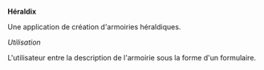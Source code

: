 **Héraldix**

Une application de création d'armoiries héraldiques.

*Utilisation*

L'utilisateur entre la description de l'armoirie sous la forme d'un formulaire.
